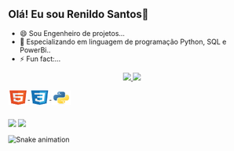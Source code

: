 ## Olá! Eu sou Renildo Santos👋

- 😄 Sou Engenheiro de projetos...
- 🌱 Especializando em linguagem de programação Python, SQL e PowerBi..
- ⚡ Fun fact:...

<div align="center">
  <a href="https://github.com/renildobsantos">
  <img height="180em" src="https://github-readme-stats.vercel.app/api?username=renildobsantos&show_icons=true&theme=dracula&include_all_commits=true&count_private=true"/>
  <img height="180em" src="https://github-readme-stats.vercel.app/api/top-langs/?username=renildobsantos&layout=compact&langs_count=7&theme=dracula"/>
</div>
  
  <div style="display: inline_block"><br>
  <img align="center" alt="Rafa-HTML" height="30" width="40" src="https://raw.githubusercontent.com/devicons/devicon/master/icons/html5/html5-original.svg">
  <img align="center" alt="Rafa-CSS" height="30" width="40" src="https://raw.githubusercontent.com/devicons/devicon/master/icons/css3/css3-original.svg">
  <img align="center" alt="Rafa-Python" height="30" width="40" src="https://raw.githubusercontent.com/devicons/devicon/master/icons/python/python-original.svg">
</div>
  
##  
  
 <div> 
  <a href = "mailto:contatorenildosantos626@gmail.com"><img src="https://img.shields.io/badge/-Gmail-%23333?style=for-the-badge&logo=gmail&logoColor=white" target="_blank"></a>
  <a href="https://www.linkedin.com/in/renildo-bonif%C3%A1cio-dos-santos-ab9412218" target="_blank"><img src="https://img.shields.io/badge/-LinkedIn-%230077B5?style=for-the-badge&logo=linkedin&logoColor=white" target="_blank"></a> 
 
![Snake animation](https://github.com/RENILDO-SANTOS/RENILDO-SANTOS/blob/output/github-contribution-grid-snake.svg)
</div>
